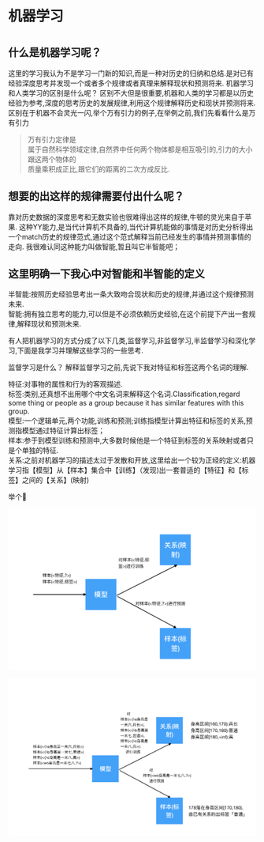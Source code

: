 <h1> 机器学习 <h1/>
 
## 什么是机器学习呢？

这里的学习我认为不是学习一门新的知识,而是一种对历史的归纳和总结.是对已有经验深度思考并发现一个或者多个规律或者真理来解释现状和预测将来.
机器学习和人类学习的区别是什么呢？
区别不大但是很重要,机器和人类的学习都是以历史经验为参考,深度的思考历史的发展规律,利用这个规律解释历史和现状并预测将来.
区别在于机器不会灵光一闪,举个万有引力的例子,在举例之前,我们先看看什么是万有引力

 > 万有引力定律是<br/>
 > 属于自然科学领域定律,自然界中任何两个物体都是相互吸引的,引力的大小跟这两个物体的<br/>
 > 质量乘积成正比,跟它们的距离的二次方成反比.


## 想要的出这样的规律需要付出什么呢？

靠对历史数据的深度思考和无数实验也很难得出这样的规律,牛顿的灵光来自于苹果.
这种YY能力,是当代计算机不具备的,当代计算机能做的事情是对历史分析得出一个match历史的规律范式,通过这个范式解释当前已经发生的事情并预测事情的走向.
我很难认同这种能力叫做智能,暂且叫它半智能吧；

## 这里明确一下我心中对智能和半智能的定义

半智能:按照历史经验思考出一条大致吻合现状和历史的规律,并通过这个规律预测未来.<br/>
智能:拥有独立思考的能力,可以但是不必须依赖历史经验,在这个前提下产出一套规律,解释现状和预测未来.

有人把机器学习的方式分成了以下几类,监督学习,非监督学习,半监督学习和深化学习,下面是我学习并理解这些学习的一些思考.

监督学习是什么？
解释监督学习之前,先说下我对特征和标签这两个名词的理解.

特征:对事物的属性和行为的客观描述.<br/>
标签:类别,还真想不出用哪个中文名词来解释这个名词.Classification,regard some thing or people as a group because it has similar features with this group.<br/>
模型:一个逻辑单元,两个功能,训练和预测;训练指模型计算出特征和标签的关系,预测指模型通过特征计算出标签；<br/>
样本:参于到模型训练和预测中,大多数时候他是一个特征到标签的关系映射或者只是个单独的特征.<br/>
关系:之前对机器学习的描述太过于发散和开放,这里给出一个较为正经的定义:机器学习指【模型】从【样本】集合中【训练】（发现)出一套普适的【特征】和【标签】之间的【关系】(映射)<br/>

举个🌰<br/>

![](https://github.com/zhangciqiao/zhangciqiao/blob/master/%E6%88%AA%E5%B1%8F2019-11-1712.24.07.png)


![](https://github.com/zhangciqiao/zhangciqiao/blob/master/%E6%88%AA%E5%B1%8F2019-11-1712.27.27.png)



